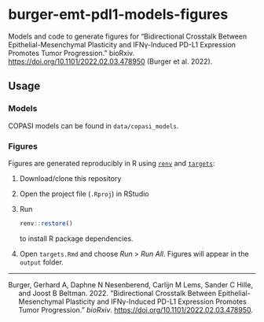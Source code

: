 
<!-- README.md is generated from README.Rmd. Please edit that file -->

# burger-emt-pdl1-models-figures

<!-- badges: start -->
<!-- badges: end -->

Models and code to generate figures for “Bidirectional Crosstalk Between
Epithelial-Mesenchymal Plasticity and IFNγ-Induced PD-L1 Expression
Promotes Tumor Progression.” bioRxiv.
<https://doi.org/10.1101/2022.02.03.478950> (Burger et al. 2022).

## Usage

### Models

COPASI models can be found in `data/copasi_models`.

### Figures

Figures are generated reproducibly in R using
[`renv`](https://rstudio.github.io/renv/index.html) and
[`targets`](https://docs.ropensci.org/targets/):

1.  Download/clone this repository

2.  Open the project file (`.Rproj`) in RStudio

3.  Run

    ``` r
    renv::restore()
    ```

    to install R package dependencies.

4.  Open `targets.Rmd` and choose *Run* > *Run All*. Figures will appear
    in the `output` folder.

------------------------------------------------------------------------

<div id="refs" class="references csl-bib-body hanging-indent">

<div id="ref-Burger2022_biorxiv" class="csl-entry">

Burger, Gerhard A, Daphne N Nesenberend, Carlijn M Lems, Sander C Hille,
and Joost B Beltman. 2022. “Bidirectional Crosstalk Between
Epithelial-Mesenchymal Plasticity and IFNγ-Induced PD-L1 Expression
Promotes Tumor Progression.” *bioRxiv*.
<https://doi.org/10.1101/2022.02.03.478950>.

</div>

</div>
